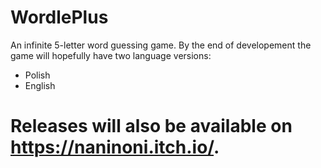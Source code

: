# WordlePlus
An infinite 5-letter word guessing game. By the end of developement the game will hopefully have two language versions:
- Polish
- English
# Releases will also be available on https://naninoni.itch.io/.